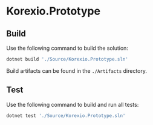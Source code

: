 # Korexio.Prototype

## Build

Use the following command to build the solution:

```powershell
dotnet build './Source/Korexio.Prototype.sln'
```

Build artifacts can be found in the `./Artifacts` directory.

## Test

Use the following command to build and run all tests:

```powershell
dotnet test './Source/Korexio.Prototype.sln'
```
